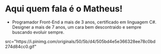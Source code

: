 # Aqui quem fala é o Matheus! 
- Programador Front-End a mais de 3 anos, certificado em linguagem C#. Designer a mais de 7 anos, um cara bem descontraido e sempre buscando evoluir sempre.
<div>
src="https://i.pinimg.com/originals/50/5b/d4/505bd4e5e366328ee78c0bd274d84cc0.gif"
